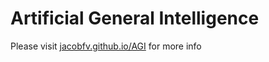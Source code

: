 # Artificial General Intelligence

Please visit [jacobfv.github.io/AGI](https://jacobfv.github.io/AGI) for more info
